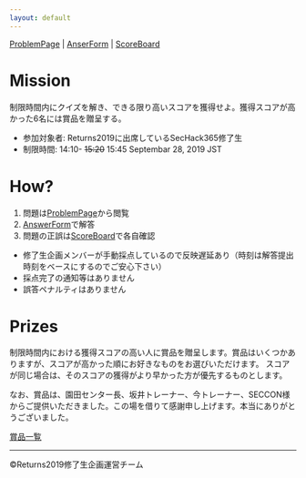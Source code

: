 ```yaml
---
layout: default
---
```


[ProblemPage](https://docs.google.com/spreadsheets/d/1ezr8o6-NMSt7WFJRVk3s5TtH_zxukOyCIZ96LU5eh3Q/edit?usp=sharing) \| 
[AnserForm](https://forms.gle/dgywLn5rUfo66TZCA) \| 
[ScoreBoard](https://docs.google.com/spreadsheets/d/1h9N7AnMDEsDC3aBMOM_R-K8F8Scm_ecd3kgiAvLWh-8/edit?usp=sharing)

# Mission
制限時間内にクイズを解き、できる限り高いスコアを獲得せよ。獲得スコアが高かった6名には賞品を贈呈する。

- 参加対象者: Returns2019に出席しているSecHack365修了生
- 制限時間: 14:10- <s>15:20</s> 15:45 Septembar 28, 2019 JST

# How?
1. 問題は[ProblemPage](https://docs.google.com/spreadsheets/d/1ezr8o6-NMSt7WFJRVk3s5TtH_zxukOyCIZ96LU5eh3Q/edit?usp=sharing)から閲覧
1. [AnswerForm](https://forms.gle/dgywLn5rUfo66TZCA)で解答
1. 問題の正誤は[ScoreBoard](https://docs.google.com/spreadsheets/d/1h9N7AnMDEsDC3aBMOM_R-K8F8Scm_ecd3kgiAvLWh-8/edit?usp=sharing)で各自確認
  - 修了生企画メンバーが手動採点しているので反映遅延あり（時刻は解答提出時刻をベースにするのでご安心下さい）
  - 採点完了の通知等はありません
  - 誤答ペナルティはありません

# Prizes
制限時間内における獲得スコアの高い人に賞品を贈呈します。賞品はいくつかありますが、スコアが高かった順にお好きなものをお選びいただけます。
スコアが同じ場合は、そのスコアの獲得がより早かった方が優先するものとします。

なお、賞品は、園田センター長、坂井トレーナー、今トレーナー、SECCON様からご提供いただきました。この場を借りて感謝申し上げます。本当にありがとうございました。

[賞品一覧](prizes)

<hr>
&copy;Returns2019修了生企画運営チーム
